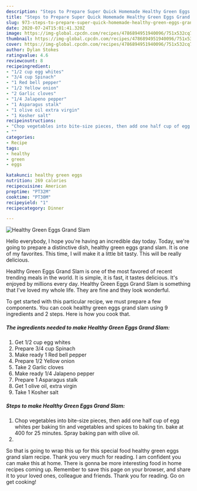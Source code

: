 ```yaml
---
description: "Steps to Prepare Super Quick Homemade Healthy Green Eggs Grand Slam"
title: "Steps to Prepare Super Quick Homemade Healthy Green Eggs Grand Slam"
slug: 973-steps-to-prepare-super-quick-homemade-healthy-green-eggs-grand-slam
date: 2020-07-24T15:01:41.320Z
image: https://img-global.cpcdn.com/recipes/4786894951940096/751x532cq70/healthy-green-eggs-grand-slam-recipe-main-photo.jpg
thumbnail: https://img-global.cpcdn.com/recipes/4786894951940096/751x532cq70/healthy-green-eggs-grand-slam-recipe-main-photo.jpg
cover: https://img-global.cpcdn.com/recipes/4786894951940096/751x532cq70/healthy-green-eggs-grand-slam-recipe-main-photo.jpg
author: Dylan Stokes
ratingvalue: 4.6
reviewcount: 8
recipeingredient:
- "1/2 cup egg whites"
- "3/4 cup Spinach"
- "1 Red bell pepper"
- "1/2 Yellow onion"
- "2 Garlic cloves"
- "1/4 Jalapeno pepper"
- "1 Asparagus stalk"
- "1 olive oil extra virgin"
- "1 Kosher salt"
recipeinstructions:
- "Chop vegetables into bite-size pieces, then add one half cup of egg whites per baking tin and vegetables and spices to baking tin. bake at 400 for 25 minutes. Spray baking pan with olive oil."
- ""
categories:
- Recipe
tags:
- healthy
- green
- eggs

katakunci: healthy green eggs 
nutrition: 269 calories
recipecuisine: American
preptime: "PT32M"
cooktime: "PT30M"
recipeyield: "1"
recipecategory: Dinner

---
```



![Healthy Green Eggs Grand Slam](https://img-global.cpcdn.com/recipes/4786894951940096/751x532cq70/healthy-green-eggs-grand-slam-recipe-main-photo.jpg)

Hello everybody, I hope you're having an incredible day today. Today, we're going to prepare a distinctive dish, healthy green eggs grand slam. It is one of my favorites. This time, I will make it a little bit tasty. This will be really delicious.

Healthy Green Eggs Grand Slam is one of the most favored of recent trending meals in the world. It is simple, it is fast, it tastes delicious. It's enjoyed by millions every day. Healthy Green Eggs Grand Slam is something that I've loved my whole life. They are fine and they look wonderful.




To get started with this particular recipe, we must prepare a few components. You can cook healthy green eggs grand slam using 9 ingredients and 2 steps. Here is how you cook that.

<!--inarticleads1-->

##### The ingredients needed to make Healthy Green Eggs Grand Slam:

1. Get 1/2 cup egg whites
1. Prepare 3/4 cup Spinach
1. Make ready 1 Red bell pepper
1. Prepare 1/2 Yellow onion
1. Take 2 Garlic cloves
1. Make ready 1/4 Jalapeno pepper
1. Prepare 1 Asparagus stalk
1. Get 1 olive oil, extra virgin
1. Take 1 Kosher salt




<!--inarticleads2-->

##### Steps to make Healthy Green Eggs Grand Slam:

1. Chop vegetables into bite-size pieces, then add one half cup of egg whites per baking tin and vegetables and spices to baking tin. bake at 400 for 25 minutes. Spray baking pan with olive oil.
1. 




So that is going to wrap this up for this special food healthy green eggs grand slam recipe. Thank you very much for reading. I am confident you can make this at home. There is gonna be more interesting food in home recipes coming up. Remember to save this page on your browser, and share it to your loved ones, colleague and friends. Thank you for reading. Go on get cooking!

